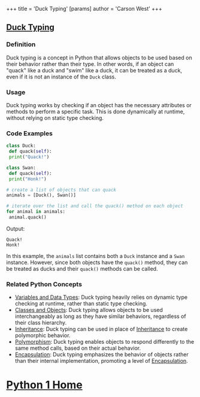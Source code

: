 +++
 title = 'Duck Typing'
[params]
	author = 'Carson West'
+++
## [Duck Typing](./../duck-typing/)

### Definition
Duck typing is a concept in Python that allows objects to be used based on their behavior rather than their type. In other words, if an object can "quack" like a duck and "swim" like a duck, it can be treated as a duck, even if it is not an instance of the `Duck` class.

### Usage
Duck typing works by checking if an object has the necessary attributes or methods to perform a specific task. This is done dynamically at runtime, without relying on static type checking.

### Code Examples
```python
class Duck:
 def quack(self):
 print("Quack!")

class Swan:
 def quack(self):
 print("Honk!")

# create a list of objects that can quack
animals = [Duck(), Swan()]

# iterate over the list and call the quack() method on each object
for animal in animals:
 animal.quack()
```

Output:
```
Quack!
Honk!
```

In this example, the `animals` list contains both a `Duck` instance and a `Swan` instance. However, since both objects have the `quack()` method, they can be treated as ducks and their `quack()` methods can be called.

### Related Python Concepts

- [Variables and Data Types](./../variables-and-data-types/): Duck typing heavily relies on dynamic type checking at runtime, rather than static type checking.
- [Classes and Objects](./../classes-and-objects/): Duck typing allows objects to be used interchangeably as long as they have similar behaviors, regardless of their class hierarchy.
- [Inheritance](./../inheritance/): Duck typing can be used in place of [Inheritance](./../inheritance/) to create polymorphic behavior.
- [Polymorphism](./../polymorphism/): Duck typing enables objects to respond differently to the same method calls, based on their actual behavior.
- [Encapsulation](./../encapsulation/): Duck typing emphasizes the behavior of objects rather than their internal implementation, promoting a level of [Encapsulation](./../encapsulation/).
# [Python 1 Home](./../python-1-home/)